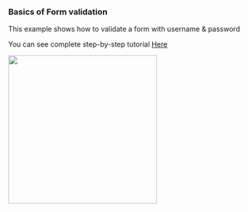 ### Basics of Form validation

This example shows how to validate a form with username & password

You can see complete step-by-step tutorial [Here](https://www.instagram.com/p/B_HqFHtA9Az/?utm_source=ig_web_copy_link)

<img src="https://res.cloudinary.com/dbbkmv1rs/image/upload/v1594460643/Screenshot_2020-07-11_at_3.12.54_PM_zfwoud.png" height="300">

